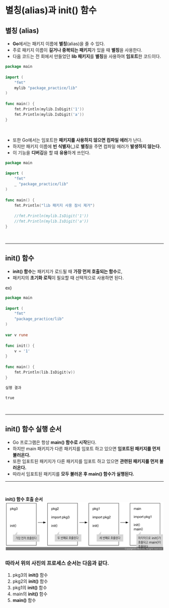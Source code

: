 # **별칭(alias)과 init() 함수**

## **별칭 (alias)**
- **Go**에서는 패키지 이름에 **별칭**(alias)을 줄 수 있다.
- 주로 패키지 이름이 **길거나 중복되는 패키지**가 있을 때 **별칭**을 사용한다.
- 다음 코드는 전 회에서 만들었던 **lib 패키지**를 **별칭**을 사용하여 **임포트**한 코드이다.

~~~go
package main

import (
	"fmt"
	mylib "package_practice/lib"
)

func main() {
	fmt.Println(mylib.IsDigit('1'))
	fmt.Println(mylib.IsDigit('a'))
}
~~~

<br>

- 또한 Go에서는 임포트한 **패키지를 사용하지 않으면 컴파일 에러**가 난다.
- 하지만 패키지 이름에 **빈 식별자**(_)로 **별칭**을 주면 컴파일 에러가 **발생하지 않는다.**
- 이 기능을 **디버깅**을 할 떄 **유용**하게 쓰인다.

~~~go
package main

import (
	"fmt"
	_ "package_practice/lib"
)

func main() {
	fmt.Println("lib 패키지 사용 잠시 제거")

	//fmt.Println(mylib.IsDigit('1'))
	//fmt.Println(mylib.IsDigit('a'))
}
~~~

<br>

---
## **init() 함수** 
- **init() 함수**는 패키지가 로드될 때 **가장 먼저 호출되는 함수**로,
- 패키지의 **초기화 로직**이 필요할 때 선택적으로 사용하면 된다.

ex)
~~~go
package main

import (
    "fmt"
    "package_practice/lib"
)

var v rune

func init() {
    v = '1'
}

func main() {
    fmt.Println(lib.IsDigit(v))
}
~~~

~~~
실행 결과

true
~~~

<br>

---
## **init() 함수 실행 순서**
- Go 프로그램은 항상 **main() 함수로 시작**된다.
- 하지만 main 패키지가 다른 패키지를 임포트 하고 있으면 **임포트된 패키지를 먼저 불러온다.**
- 또한 임포트된 패키지가 다른 패키지를 임포트 하고 있으면 **관련된 패키지를 먼저 불러온다.**
- 따라서 임포트된 패키지를 **모두 불러온 후 main() 함수가 실행된다.**
---

<br>

**init() 함수 호출 순서**
![Alt text](image/image3.png)

### **따라서 위의 사진의 프로세스 순서는 다음과 같다.**
1. pkg3의 **init()** 함수
2. pkg2의 **init()** 함수
3. pkg1의 **init()** 함수
4. main의 **init()** 함수
5. **main()** 함수